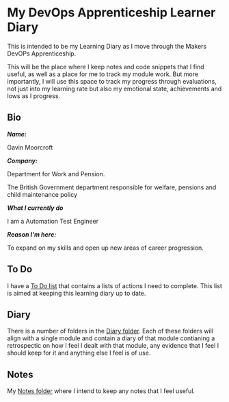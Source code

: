 # My DevOps Apprenticeship Learner Diary

This is intended to be my Learning Diary as I move through the Makers DevOPs Apprenticeship. 

This will be the place where I keep notes and code snippets that I find useful, as well as a place for me to track my module work. But more importantly, I will use this space to track my progress through evaluations, not just into my learning rate but also my emotional state, achievements and lows as I progress. 

## Bio

***Name:***

Gavin Moorcroft

***Company:*** 

Department for Work and Pension. 

The British Government department responsible for welfare, pensions and child maintenance policy

***What I currently do***

I am a Automation Test Engineer

***Reason I'm here:***

To expand on my skills and open up new areas of career progression. 


## To Do

I have a [To Do list](TODO.md) that contains a lists of actions I need to complete. This list is aimed at keeping this learning diary up to date.

## Diary

There is a number of folders in the [Diary folder](Diary/README.md). Each of these folders will align with a single module and contain a diary of that module contianing a retrospectic on how I feel I dealt with that module, any evidence that I feel I should keep for it and anything else I feel is of use.

## Notes
My [Notes folder](notes/README.md) where I intend to keep any notes that I feel useful.